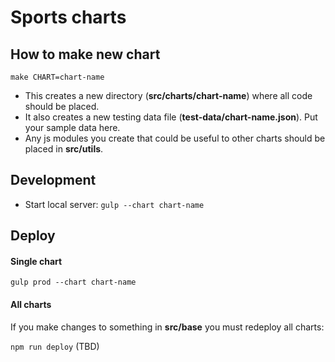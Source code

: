 # Sports charts

## How to make new chart
`make CHART=chart-name`

* This creates a new directory (**src/charts/chart-name**) where all code should be placed.
* It also creates a new testing data file (**test-data/chart-name.json**). Put your sample data here.
* Any js modules you create that could be useful to other charts should be placed in **src/utils**.

## Development
* Start local server: `gulp --chart chart-name`

## Deploy 
#### Single chart
`gulp prod --chart chart-name`

#### All charts
If you make changes to something in **src/base** you must redeploy all charts:

`npm run deploy` (TBD)



